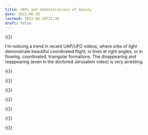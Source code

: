 ```yaml
---
title: UAPs and demonstrations of beauty
date: 2022-06-30
lastmod: 2022-06-30T21:26
draft: false
---
```


{{<youtube FxH-nLkj2Pw>}}

I'm noticing a trend in recent UAP/UFO videos, where orbs of light demonstrate beautiful coordinated flight, in lines at right angles, or in flowing, coordinated, triangular formations.  The disappearing and reappearing (even in the doctored Jerusalem video) is very arresting.

{{<youtube pWF4yYLxy3Q>}}

{{<youtube YLAMYG1KJAE>}}

{{<youtube RJV_fEYJSy0>}}

{{<youtube xwB6-keUyWg>}}

{{<youtube ZnAxXpJ9CEk>}}

{{<youtube NGXUzQFwdCc>}}

{{<youtube dzGqcL_1iGY>}}
